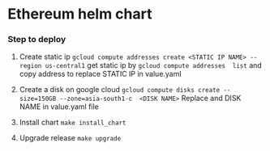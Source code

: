 # Ethereum helm chart
### Step to deploy
1) Create static ip
`gcloud compute addresses create <STATIC IP NAME> --region us-central1`
    get static ip by `gcloud compute addresses  list` and copy address to replace STATIC IP in value.yaml
2) Create a disk on google cloud
`gcloud compute disks create --size=150GB --zone=asia-south1-c  <DISK NAME>`
Replace and DISK NAME in value.yaml file

 3) Install chart `make install_chart`
 4) Upgrade release `make upgrade`
